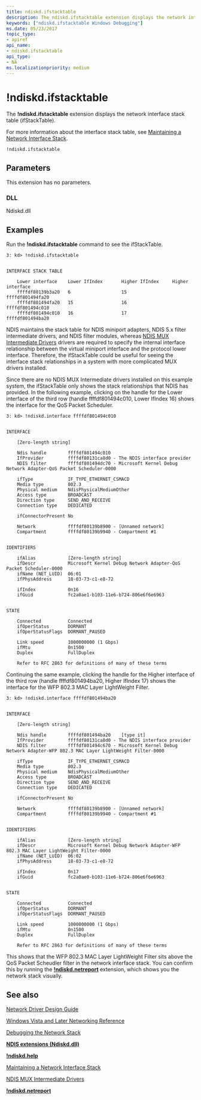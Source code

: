 ```yaml
---
title: ndiskd.ifstacktable
description: The ndiskd.ifstacktable extension displays the network interface stack table (ifStackTable).
keywords: ["ndiskd.ifstacktable Windows Debugging"]
ms.date: 05/23/2017
topic_type:
- apiref
api_name:
- ndiskd.ifstacktable
api_type:
- NA
ms.localizationpriority: medium
---
```


# !ndiskd.ifstacktable


The **!ndiskd.ifstacktable** extension displays the network interface stack table (ifStackTable).

For more information about the interface stack table, see [Maintaining a Network Interface Stack](../network/maintaining-a-network-interface-stack.md).

```console
!ndiskd.ifstacktable 
```

## <span id="Parameters"></span><span id="parameters"></span><span id="PARAMETERS"></span>Parameters


This extension has no parameters.

### <span id="DLL"></span><span id="dll"></span>DLL

Ndiskd.dll

## Examples

Run the **!ndiskd.ifstacktable** command to see the ifStackTable.

```console
3: kd> !ndiskd.ifstacktable


INTERFACE STACK TABLE

    Lower interface    Lower IfIndex       Higher IfIndex     Higher interface  
    ffffdf80139b3a20   6                   15                 ffffdf801494fa20
    ffffdf801494fa20   15                  16                 ffffdf801494c010
    ffffdf801494c010   16                  17                 ffffdf801494ba20
```

NDIS maintains the stack table for NDIS miniport adapters, NDIS 5.x filter intermediate drivers, and NDIS filter modules, whereas [NDIS MUX Intermediate Drivers](../network/ndis-mux-intermediate-drivers.md) drivers are required to specify the internal interface relationship between the virtual miniport interface and the protocol lower interface. Therefore, the ifStackTable could be useful for seeing the interface stack relationships in a system with more complicated MUX drivers installed.

Since there are no NDIS MUX Intermediate drivers installed on this example system, the ifStackTable only shows the stack relationships that NDIS has provided. In the following example, clicking on the handle for the Lower interface of the third row (handle ffffdf801494c010, Lower IfIndex 16) shows the interface for the QoS Packet Scheduler.

```console
3: kd> !ndiskd.interface ffffdf801494c010


INTERFACE

    [Zero-length string]

    Ndis handle        ffffdf801494c010 
    IfProvider         ffffdf80131ca8d0 - The NDIS interface provider
    NDIS filter        ffffdf801494dc70 - Microsoft Kernel Debug Network Adapter-QoS Packet Scheduler-0000

    ifType             IF_TYPE_ETHERNET_CSMACD
    Media type         802.3
    Physical medium    NdisPhysicalMediumOther
    Access type        BROADCAST
    Direction type     SEND_AND_RECEIVE
    Connection type    DEDICATED

    ifConnectorPresent No

    Network            ffffdf80139b8900 - [Unnamed network]
    Compartment        ffffdf80139b9940 - Compartment #1


IDENTIFIERS

    ifAlias            [Zero-length string]
    ifDescr            Microsoft Kernel Debug Network Adapter-QoS Packet Scheduler-0000
    ifName (NET_LUID)  06:01
    ifPhysAddress      18-03-73-c1-e8-72

    ifIndex            0n16
    ifGuid             fc2a0ae1-b103-11e6-b724-806e6f6e6963


STATE

    Connected          Connected
    ifOperStatus       DORMANT
    ifOperStatusFlags  DORMANT_PAUSED

    Link speed         1000000000 (1 Gbps)
    ifMtu              0n1500
    Duplex             FullDuplex

    Refer to RFC 2863 for definitions of many of these terms
```

Continuing the same example, clicking the handle for the Higher interface of the third row (handle ffffdf801494ba20, Higher IfIndex 17) shows the interface for the WFP 802.3 MAC Layer LightWeight Filter.

```console
3: kd> !ndiskd.interface ffffdf801494ba20


INTERFACE

    [Zero-length string]

    Ndis handle        ffffdf801494ba20    [type it]
    IfProvider         ffffdf80131ca8d0 - The NDIS interface provider
    NDIS filter        ffffdf801494c670 - Microsoft Kernel Debug Network Adapter-WFP 802.3 MAC Layer LightWeight Filter-0000

    ifType             IF_TYPE_ETHERNET_CSMACD
    Media type         802.3
    Physical medium    NdisPhysicalMediumOther
    Access type        BROADCAST
    Direction type     SEND_AND_RECEIVE
    Connection type    DEDICATED

    ifConnectorPresent No

    Network            ffffdf80139b8900 - [Unnamed network]
    Compartment        ffffdf80139b9940 - Compartment #1


IDENTIFIERS

    ifAlias            [Zero-length string]
    ifDescr            Microsoft Kernel Debug Network Adapter-WFP 802.3 MAC Layer LightWeight Filter-0000
    ifName (NET_LUID)  06:02
    ifPhysAddress      18-03-73-c1-e8-72

    ifIndex            0n17
    ifGuid             fc2a0ae0-b103-11e6-b724-806e6f6e6963


STATE

    Connected          Connected
    ifOperStatus       DORMANT
    ifOperStatusFlags  DORMANT_PAUSED

    Link speed         1000000000 (1 Gbps)
    ifMtu              0n1500
    Duplex             FullDuplex

    Refer to RFC 2863 for definitions of many of these terms
```

This shows that the WFP 802.3 MAC Layer LightWeight Filter sits above the QoS Packet Scheudler filter in the network interface stack. You can confirm this by running the [**!ndiskd.netreport**](-ndiskd-netreport.md) extension, which shows you the network stack visually.

## <span id="see_also"></span>See also


[Network Driver Design Guide](../network/index.md)

[Windows Vista and Later Networking Reference](/windows-hardware/drivers/ddi/_netvista/)

[Debugging the Network Stack](https://channel9.msdn.com/Shows/Defrag-Tools/Defrag-Tools-175-Debugging-the-Network-Stack)

[**NDIS extensions (Ndiskd.dll)**](ndis-extensions--ndiskd-dll-.md)

[**!ndiskd.help**](-ndiskd-help.md)

[Maintaining a Network Interface Stack](../network/maintaining-a-network-interface-stack.md)

[NDIS MUX Intermediate Drivers](../network/ndis-mux-intermediate-drivers.md)

[**!ndiskd.netreport**](-ndiskd-netreport.md)

 


